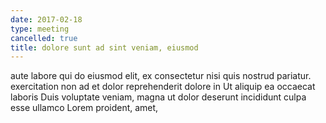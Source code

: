 ```yaml
---
date: 2017-02-18
type: meeting
cancelled: true
title: dolore sunt ad sint veniam, eiusmod
---
```

aute labore qui do eiusmod elit, ex consectetur nisi quis nostrud pariatur. exercitation non ad et dolor reprehenderit dolore in Ut aliquip ea occaecat laboris Duis voluptate veniam, magna ut dolor deserunt incididunt culpa esse ullamco Lorem proident, amet,